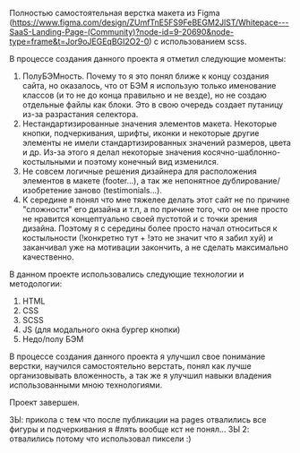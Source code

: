 Полностью самостоятельная верстка макета из Figma (https://www.figma.com/design/ZUmfTnE5FS9FeBEGM2JlST/Whitepace---SaaS-Landing-Page-(Community)?node-id=9-20690&node-type=frame&t=Jor9oJEGEqBGI2O2-0) с использованием scss.

В процессе создания данного проекта я отметил следующие моменты:
1) ПолуБЭМность. Почему то я это понял ближе к концу создания сайта, но оказалось, что от БЭМ я использую только именование классов (и то не до конца правильно и не везде), но не создаю отдельные файлы как блоки. Это в свою очередь создает путаницу из-за разрастания селектора.
2) Нестандартизированные значения элементов макета. Некоторые кнопки, подчеркивания, шрифты, иконки и некоторые другие элементы не имели стандартизированных значений размеров, цвета и др. Из-за этого я делал некоторые значения косячно-шаблонно-костыльными и поэтому конечный вид изменился.
3) Не совсем логичные решения дизайнера для расположения элементов в макете (footer...), а так же непонятное дублирование/изобретение заново (testimonials...).
4) К середине я понял что мне тяжелее делать этот сайт не по причине "сложности" его дизайна и т.п, а по причине того, что он мне просто не нравится концептуально своей пустотой и с точки зрения дизайна. Поэтому я с середины более просто начал относиться к костыльности (!конкретно тут + !это не значит что я забил хуй) и заканчивал уже на мотивации закончить, а не сделать максимально качественно.

В данном проекте использовались следующие технологии и методологии:

1) HTML
2) CSS
3) SCSS
4) JS (для модального окна бургер кнопки)
5) Недо/полу БЭМ

В процессе создания данного проекта я улучшил свое понимание верстки, научился самостоятельно верстать, понял как лучше организовывать вложенность, а так же я улучшил навыки владения использованными мною технологиями.

Проект завершен.

ЗЫ: прикола с тем что после публикации на pages отвалились все фигуры и подчеркивания я #лять вообще кст не понял...
ЗЫ 2: отвалились потому что использовал пиксели :)
